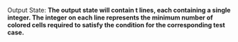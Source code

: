Output State: **The output state will contain t lines, each containing a single integer. The integer on each line represents the minimum number of colored cells required to satisfy the condition for the corresponding test case.**